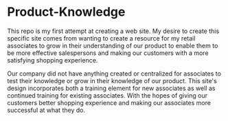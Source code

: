 # Product-Knowledge
This repo is my first attempt at creating a web site. My desire to create this specific site comes from wanting to create a resource for my retail associates to grow in their understanding of our product to enable them to be more effective salespersons and making our customers with a more satisfying shopping experience. 

Our company did not have anything created or centralized for associates to test their knowledge or grow in their knowledge of our product. This site's design incorporates both a training element for new associates as well as continued training for existing associates. With the hopes of giving our customers better shopping experience and making our associates more successful at what they do. 
